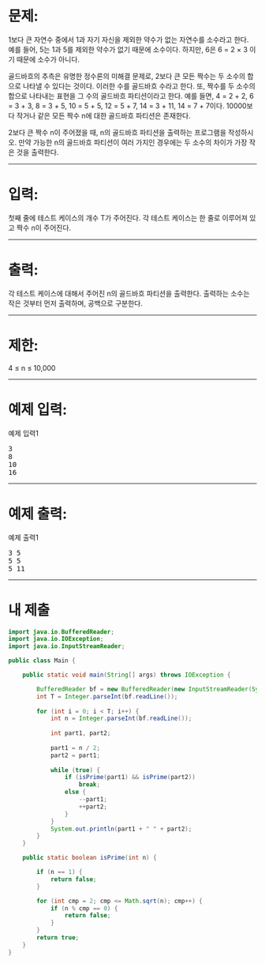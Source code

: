 # 문제: 
1보다 큰 자연수 중에서  1과 자기 자신을 제외한 약수가 없는 자연수를 소수라고 한다. 예를 들어, 5는 1과 5를 제외한 약수가 없기 때문에 소수이다. 하지만, 6은 6 = 2 × 3 이기 때문에 소수가 아니다.

골드바흐의 추측은 유명한 정수론의 미해결 문제로, 2보다 큰 모든 짝수는 두 소수의 합으로 나타낼 수 있다는 것이다. 이러한 수를 골드바흐 수라고 한다. 또, 짝수를 두 소수의 합으로 나타내는 표현을 그 수의 골드바흐 파티션이라고 한다. 예를 들면, 4 = 2 + 2, 6 = 3 + 3, 8 = 3 + 5, 10 = 5 + 5, 12 = 5 + 7, 14 = 3 + 11, 14 = 7 + 7이다. 10000보다 작거나 같은 모든 짝수 n에 대한 골드바흐 파티션은 존재한다.

2보다 큰 짝수 n이 주어졌을 때, n의 골드바흐 파티션을 출력하는 프로그램을 작성하시오. 만약 가능한 n의 골드바흐 파티션이 여러 가지인 경우에는 두 소수의 차이가 가장 작은 것을 출력한다.

---
# 입력:
첫째 줄에 테스트 케이스의 개수 T가 주어진다. 각 테스트 케이스는 한 줄로 이루어져 있고 짝수 n이 주어진다.

---
# 출력: 
각 테스트 케이스에 대해서 주어진 n의 골드바흐 파티션을 출력한다. 출력하는 소수는 작은 것부터 먼저 출력하며, 공백으로 구분한다.

---
# 제한:
4 ≤ n ≤ 10,000

---
# 예제 입력:

예제 입력1
<pre>
3
8
10
16
</pre>

---
# 예제 출력:

예제 출력1
<pre>
3 5
5 5
5 11
</pre>

---
# 내 제출

~~~java
import java.io.BufferedReader;
import java.io.IOException;
import java.io.InputStreamReader;

public class Main {

	public static void main(String[] args) throws IOException {

		BufferedReader bf = new BufferedReader(new InputStreamReader(System.in));
		int T = Integer.parseInt(bf.readLine());
		
		for (int i = 0; i < T; i++) {
			int n = Integer.parseInt(bf.readLine());
			
			int part1, part2;
			
			part1 = n / 2;
			part2 = part1;
			
			while (true) {
				if (isPrime(part1) && isPrime(part2))
					break;
				else {
					--part1;
					++part2;
				}
			}
			System.out.println(part1 + " " + part2);
		}
	}

	public static boolean isPrime(int n) {

		if (n == 1) {
			return false;
		}

		for (int cmp = 2; cmp <= Math.sqrt(n); cmp++) {
			if (n % cmp == 0) {
				return false;
			}
		}
		return true;
	}
}
~~~
